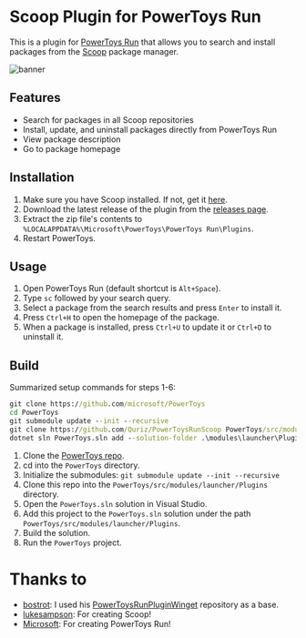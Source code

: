 # Scoop Plugin for PowerToys Run

This is a plugin for [PowerToys Run](https://github.com/microsoft/PowerToys/wiki/PowerToys-Run-Overview) that allows you to search and install packages from the [Scoop](https://scoop.sh/) package manager.

![banner](https://github.com/Quriz/PowerToysRunScoop/assets/75581292/4b76a285-aff2-4515-adab-9ed4ab37fa13)

## Features

- Search for packages in all Scoop repositories
- Install, update, and uninstall packages directly from PowerToys Run
- View package description
- Go to package homepage

## Installation

1. Make sure you have Scoop installed. If not, get it [here](https://scoop.sh/).
2. Download the latest release of the plugin from the [releases page](https://github.com/Quriz/PowerToysRunScoop/releases/latest).
3. Extract the zip file's contents to `%LOCALAPPDATA%\Microsoft\PowerToys\PowerToys Run\Plugins`.
4. Restart PowerToys.

## Usage

1. Open PowerToys Run (default shortcut is `Alt+Space`).
2. Type `sc` followed by your search query.
3. Select a package from the search results and press `Enter` to install it.
4. Press `Ctrl+H` to open the homepage of the package.
5. When a package is installed, press `Ctrl+U` to update it or `Ctrl+D` to uninstall it.

## Build

Summarized setup commands for steps 1-6:
```cmd
git clone https://github.com/microsoft/PowerToys
cd PowerToys
git submodule update --init --recursive
git clone https://github.com/Quriz/PowerToysRunScoop PowerToys/src/modules/launcher/Plugins/Community.PowerToys.Run.Plugin.Scoop
dotnet sln PowerToys.sln add --solution-folder .\modules\launcher\Plugins .\src\modules\launcher\Plugins\Community.PowerToys.Run.Plugin.Scoop\Community.PowerToys.Run.Plugin.Scoop.csproj
```

1. Clone the [PowerToys repo](https://github.com/microsoft/PowerToys).
2. cd into the `PowerToys` directory.
3. Initialize the submodules: `git submodule update --init --recursive`
4. Clone this repo into the `PowerToys/src/modules/launcher/Plugins` directory.
5. Open the `PowerToys.sln` solution in Visual Studio.
6. Add this project to the `PowerToys.sln` solution under the path `PowerToys/src/modules/launcher/Plugins`.
7. Build the solution.
8. Run the `PowerToys` project.

# Thanks to

- [bostrot](https://github.com/bostrot): I used his [PowerToysRunPluginWinget](https://github.com/bostrot/PowerToysRunPluginWinget/tree/main) repository as a base.
- [lukesampson](https://github.com/lukesampson): For creating Scoop!
- [Microsoft](https://github.com/microsoft): For creating PowerToys Run!
